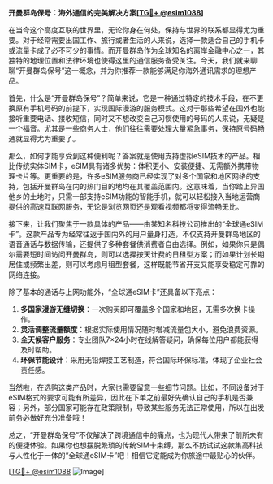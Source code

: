 **开曼群岛保号：海外通信的完美解决方案[[TG💪+ @esim1088](https://t.me/s/esim1088)]**

在当今这个高度互联的世界里，无论你身在何处，保持与世界的联系都显得尤为重要。对于经常需要出国工作、旅行或者生活的人来说，选择一款适合自己的手机卡或流量卡成了必不可少的事情。而开曼群岛作为全球知名的离岸金融中心之一，其独特的地理位置和法律环境也使得这里的通信服务备受关注。今天，我们就来聊聊“开曼群岛保号”这一概念，并为你推荐一款能够满足你海外通讯需求的理想产品。

首先，什么是“开曼群岛保号”？简单来说，它是一种通过特定的技术手段，在不更换原有手机号码的前提下，实现国际漫游的服务模式。这对于那些希望在国外也能接听重要电话、接收短信，同时又不想改变自己习惯使用的号码的人来说，无疑是一个福音。尤其是一些商务人士，他们往往需要处理大量紧急事务，保持原号码畅通就显得尤为重要了。

那么，如何才能享受到这种便利呢？答案就是使用支持虚拟eSIM技术的产品。相比传统实体SIM卡，eSIM具有诸多优势：体积更小、安装便捷、无需额外携带物理卡片等。更重要的是，许多eSIM服务商已经实现了对多个国家和地区网络的支持，包括开曼群岛在内的热门目的地均在其覆盖范围内。这意味着，当你踏上异国他乡的土地时，只需一部支持eSIM功能的智能手机，就可以轻松接入当地运营商提供的高速互联网服务，无论是浏览网页还是观看视频都将变得流畅无比。

接下来，让我们聚焦于一款具体的产品——由某知名科技公司推出的“全球通eSIM卡”。这款产品专为经常往返于国内外的用户量身打造，不仅支持开曼群岛地区的语音通话与数据传输，还提供了多种套餐供消费者自由选择。例如，如果你只是偶尔需要短时间访问开曼群岛，则可以选择按天计费的日租型方案；而如果计划长期居住或频繁出差，则可以考虑月租型套餐，这样既能节省开支又能享受稳定可靠的网络连接。

除了基本的通话与上网功能外，“全球通eSIM卡”还具备以下亮点：

1. **多国家漫游无缝切换**：一次购买即可覆盖多个国家和地区，无需多次换卡操作。
2. **灵活调整流量额度**：根据实际使用情况随时增减流量包大小，避免浪费资源。
3. **全天候客户服务**：专业团队7×24小时在线解答疑问，确保每位用户都能获得及时帮助。
4. **环保节能设计**：采用无铅焊接工艺制造，符合国际环保标准，体现了企业社会责任感。

当然啦，在选购这类产品时，大家也需要留意一些细节问题。比如，不同设备对于eSIM格式的要求可能有所差异，因此在下单之前最好先确认自己的手机是否兼容；另外，部分国家可能存在政策限制，导致某些服务无法正常使用，所以在出发前务必做好充分准备哦！

总之，“开曼群岛保号”不仅解决了跨境通信中的痛点，也为现代人带来了前所未有的便捷体验。如果你也想摆脱繁琐的传统SIM卡束缚，那么不妨试试这款集高科技与人性化于一体的“全球通eSIM卡”吧！相信它定能成为你旅途中最贴心的伙伴。

[[TG💪+ @esim1088](https://t.me/s/esim1088) ![Image](https://i.postimg.cc/4NQfJmqS/Snipaste-2025-05-13-00-14-12.png)]